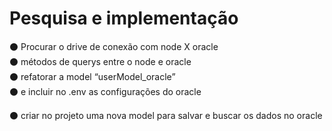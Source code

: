 # Pesquisa e implementação
:black_circle: Procurar o drive de conexão com node X oracle<br>
:black_circle: métodos de querys entre o node e oracle<br>
:black_circle: refatorar a model “userModel_oracle”<br>
:black_circle: e incluir no .env as configurações do oracle<br>

:black_circle: criar no projeto uma nova model para salvar e buscar os dados no oracle
